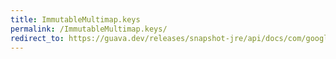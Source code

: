 ```yaml
---
title: ImmutableMultimap.keys
permalink: /ImmutableMultimap.keys/
redirect_to: https://guava.dev/releases/snapshot-jre/api/docs/com/google/common/collect/ImmutableMultimap.html#keys--
---
```

